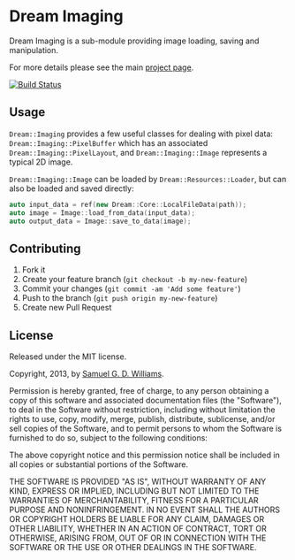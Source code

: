 # Dream Imaging

Dream Imaging is a sub-module providing image loading, saving and manipulation.

For more details please see the main [project page][1].

[1]: http://www.codeotaku.com/projects/dream/index

[![Build Status](https://secure.travis-ci.org/kurocha/dream-imaging.svg)](http://travis-ci.org/kurocha/dream-imaging)

## Usage

`Dream::Imaging` provides a few useful classes for dealing with pixel data: `Dream::Imaging::PixelBuffer` which has an associated `Dream::Imaging::PixelLayout`, and `Dream::Imaging::Image` represents a typical 2D image.

`Dream::Imaging::Image` can be loaded by `Dream::Resources::Loader`, but can also be loaded and saved directly:

```c++
auto input_data = ref(new Dream::Core::LocalFileData(path));
auto image = Image::load_from_data(input_data);
auto output_data = Image::save_to_data(image);
```

## Contributing

1. Fork it
2. Create your feature branch (`git checkout -b my-new-feature`)
3. Commit your changes (`git commit -am 'Add some feature'`)
4. Push to the branch (`git push origin my-new-feature`)
5. Create new Pull Request

## License

Released under the MIT license.

Copyright, 2013, by [Samuel G. D. Williams](http://www.codeotaku.com/samuel-williams).

Permission is hereby granted, free of charge, to any person obtaining a copy
of this software and associated documentation files (the "Software"), to deal
in the Software without restriction, including without limitation the rights
to use, copy, modify, merge, publish, distribute, sublicense, and/or sell
copies of the Software, and to permit persons to whom the Software is
furnished to do so, subject to the following conditions:

The above copyright notice and this permission notice shall be included in
all copies or substantial portions of the Software.

THE SOFTWARE IS PROVIDED "AS IS", WITHOUT WARRANTY OF ANY KIND, EXPRESS OR
IMPLIED, INCLUDING BUT NOT LIMITED TO THE WARRANTIES OF MERCHANTABILITY,
FITNESS FOR A PARTICULAR PURPOSE AND NONINFRINGEMENT. IN NO EVENT SHALL THE
AUTHORS OR COPYRIGHT HOLDERS BE LIABLE FOR ANY CLAIM, DAMAGES OR OTHER
LIABILITY, WHETHER IN AN ACTION OF CONTRACT, TORT OR OTHERWISE, ARISING FROM,
OUT OF OR IN CONNECTION WITH THE SOFTWARE OR THE USE OR OTHER DEALINGS IN
THE SOFTWARE.